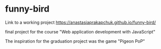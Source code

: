 # funny-bird
Link to a working project https://anastasiaprakapchuk.github.io/funny-bird/

final project for the course "Web application development with JavaScript"

The inspiration for the graduation project was the game "Pigeon PoP"
